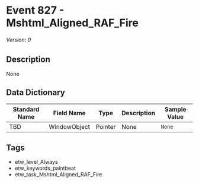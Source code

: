 # Event 827 - Mshtml_Aligned_RAF_Fire
###### Version: 0

## Description
None

## Data Dictionary
|Standard Name|Field Name|Type|Description|Sample Value|
|---|---|---|---|---|
|TBD|WindowObject|Pointer|None|`None`|

## Tags
* etw_level_Always
* etw_keywords_paintbeat
* etw_task_Mshtml_Aligned_RAF_Fire